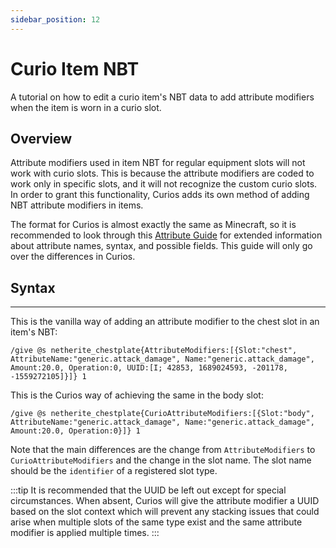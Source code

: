 ```yaml
---
sidebar_position: 12
---
```


# Curio Item NBT

A tutorial on how to edit a curio item's NBT data to add attribute modifiers when the item is worn in a curio slot.

## Overview
Attribute modifiers used in item NBT for regular equipment slots will not work with curio slots. This is because the
attribute modifiers are coded to work only in specific slots, and it will not recognize the custom curio slots. In order
to grant this functionality, Curios adds its own method of adding NBT attribute modifiers in items.

The format for Curios is almost exactly the same as Minecraft, so it is recommended to look through this [Attribute Guide](https://minecraft.fandom.com/wiki/Attribute)
for extended information about attribute names, syntax, and possible fields. This guide will only go over the
differences in Curios.

## Syntax
---
This is the vanilla way of adding an attribute modifier to the chest slot in an item's NBT:
```
/give @s netherite_chestplate{AttributeModifiers:[{Slot:"chest", AttributeName:"generic.attack_damage", Name:"generic.attack_damage", Amount:20.0, Operation:0, UUID:[I; 42853, 1689024593, -201178, -1559272105]}]} 1
```

This is the Curios way of achieving the same in the body slot:
```
/give @s netherite_chestplate{CurioAttributeModifiers:[{Slot:"body", AttributeName:"generic.attack_damage", Name:"generic.attack_damage", Amount:20.0, Operation:0}]} 1
```

Note that the main differences are the change from `AttributeModifiers` to `CurioAttributeModifiers` and the change in
the slot name. The slot name should be the `identifier` of a registered slot type.

:::tip
It is recommended that the UUID be left out except for special circumstances. When absent, Curios will give the attribute
modifier a UUID based on the slot context which will prevent any stacking issues that could arise when multiple slots
of the same type exist and the same attribute modifier is applied multiple times.
:::